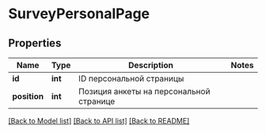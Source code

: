 # SurveyPersonalPage

## Properties
Name | Type | Description | Notes
------------ | ------------- | ------------- | -------------
**id** | **int** | ID персональной страницы | 
**position** | **int** | Позиция анкеты на персональной странице | 

[[Back to Model list]](../README.md#documentation-for-models) [[Back to API list]](../README.md#documentation-for-api-endpoints) [[Back to README]](../README.md)


